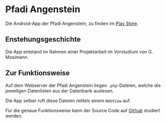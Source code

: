 # Pfadi Angenstein
Die Android-App der Pfadi Angenstein, zu finden im [Play Store](https://play.google.com/store/apps/details?id=ch.pfadiangenstein).

## Enstehungsgeschichte
Die App entstand im Rahmen einer Projektarbeit im Vorstudium von G. Mosimann.

## Zur Funktionsweise
Auf dem Webserver der Pfadi Angenstein liegen `.php`-Dateien, welche die jeweiligen Datenlisten aus der Datenbank auslesen.

Die App selber ruft diese Dateien mittels einem `WebView` auf.

Für die genaue Funktionsweise kann der Source Code auf [Github](http://pfadiangenstein.github.io/App) studiert werden.



